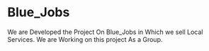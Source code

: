 # Blue_Jobs
We are Developed the Project On Blue_Jobs in Which we sell Local Services. We are Working on this project  As a Group.
